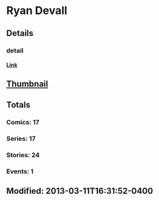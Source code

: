 # Ryan  Devall 
## Details
### detail
#### [Link](http://marvel.com/comics/creators/10113/ryan_devall?utm_campaign=apiRef&utm_source=225578a89fc76f3d20fbffda5d17a88d)
## [Thumbnail](http://i.annihil.us/u/prod/marvel/i/mg/6/70/4bb3d6724b819.jpg)
## Totals
### Comics: 17
### Series: 17
### Stories: 24
### Events: 1
## Modified: 2013-03-11T16:31:52-0400